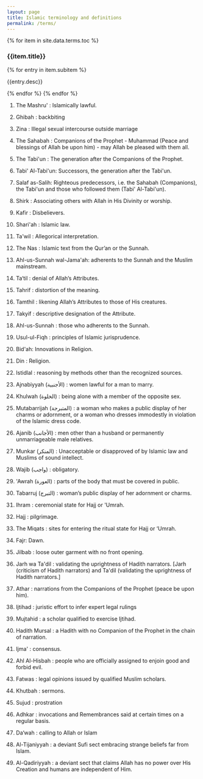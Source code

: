 ```yaml
---
layout: page
title: Islamic terminology and definitions
permalink: /terms/
---
```


{% for item in site.data.terms.toc %}
<h3>{{item.title}}</h3>
{% for entry in item.subitem %}
<p>{{entry.desc}}</p>
{% endfor %}
{% endfor %}


1. The Mashru' : Islamically lawful.
2. Ghibah : backbiting
3. Zina : Illegal sexual intercourse outside marriage
4. The Sahabah : Companions of the Prophet - Muhammad (Peace and blessings of Allah be upon him) - may Allah be pleased with them all.
5. The Tabi'un : The generation after the Companions of the Prophet.
6. Tabi' Al-Tabi'un: Successors, the generation after the Tabi'un.
7. Salaf as-Salih: Righteous predecessors, i.e. the Sahabah (Companions), the Tabi'un and those who followed them (Tabi' Al-Tabi'un).
8. Shirk : Associating others with Allah in His Divinity or worship.
9. Kafir : Disbelievers.
10. Shari'ah : Islamic law.
11. Ta'wil : Allegorical interpretation.
12. The Nas : Islamic text from the Qur’an or the Sunnah.
13. Ahl-us-Sunnah wal-Jama'ah: adherents to the Sunnah and the Muslim mainstream.
14. Ta‘til : denial of Allah’s Attributes.
15. Tahrif : distortion of the meaning.
16. Tamthil : likening Allah’s Attributes to those of His creatures.
17. Takyif : descriptive designation of the Attribute.
18. Ahl-us-Sunnah : those who adherents to the Sunnah.
19. Usul-ul-Fiqh : principles of Islamic jurisprudence.
20. Bid'ah: Innovations in Religion.
21. Din : Religion.
22. Istidlal : reasoning by methods other than the recognized sources.
23. Ajnabiyyah (الأجنبية) : women lawful for a man to marry.
24. Khulwah (الخلوة) : being alone with a member of the opposite sex.
25. Mutabarrijah (المتبرجة) : a woman who makes a public display of her charms or adornment, or a woman who dresses immodestly in violation of the Islamic dress code.
26. Ajanib (الأجانب) : men other than a husband or permanently unmarriageable male relatives.
27. Munkar (المنكر) : Unacceptable or disapproved of by Islamic law and Muslims of sound intellect.
28. Wajib (واجب) : obligatory.
29. 'Awrah (العورة) : parts of the body that must be covered in public.
30. Tabarruj (التبرج) : woman’s public display of her adornment or charms.
31. Ihram : ceremonial state for Hajj or 'Umrah.
32. Hajj : pilgrimage.
33. The Miqats : sites for entering the ritual state for Hajj or ‘Umrah.
34. Fajr: Dawn.
35. Jilbab : loose outer garment with no front opening.
36. Jarh wa Ta'dil : validating the uprightness of Hadith narrators. [Jarh (criticism of Hadith narrators) and Ta'dil (validating the uprightness of Hadith narrators.]
37. Athar : narrations from the Companions of the Prophet (peace be upon him).
38. Ijtihad : juristic effort to infer expert legal rulings
39. Mujtahid : a scholar qualified to exercise Ijtihad.
40. Hadith Mursal : a Hadith with no Companion of the Prophet in the chain of narration.
41. Ijma' : consensus.
42. Ahl Al-Hisbah : people who are officially assigned to enjoin good and forbid evil.
43. Fatwas : legal opinions issued by qualified Muslim scholars.
44. Khutbah : sermons.
45. Sujud : prostration
46. Adhkar : invocations and Remembrances said at certain times on a regular basis.
47. Da‘wah : calling to Allah or Islam


1. Al-Tijaniyyah : a deviant Sufi sect embracing strange beliefs far from Islam.
2. Al-Qadiriyyah : a deviant sect that claims Allah has no power over His Creation and humans are independent of Him.
